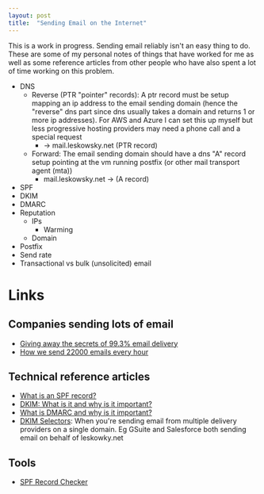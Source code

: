 ```yaml
---
layout: post
title:  "Sending Email on the Internet"
---
```


This is a work in progress. Sending email reliably isn't an easy thing to do. These are some of my personal notes of things that have worked for me as well as some reference articles from other people who have also spent a lot of time working on this problem.

* DNS
  * Reverse (PTR "pointer" records): A ptr record must be setup mapping an ip address to the email sending domain (hence the "reverse" dns part since dns usually takes a domain and returns 1 or more ip addresses). For AWS and Azure I can set this up myself but less progressive hosting providers may need a phone call and a special request
    * <some vm ip> -> mail.leskowsky.net (PTR record)
  * Forward: The email sending domain should have a dns "A" record setup pointing at the vm running postfix (or other mail transport agent (mta))
    * mail.leskowsky.net -> <some vm ip> (A record)
* SPF
* DKIM
* DMARC
* Reputation
  * IPs
    * Warming
  * Domain
* Postfix
* Send rate
* Transactional vs bulk (unsolicited) email

# Links

## Companies sending lots of email

* [Giving away the secrets of 99.3% email delivery](https://signalvnoise.com/posts/3096-giving-away-the-secrets-of-993-email-delivery)
* [How we send 22000 emails every hour](https://www.jitbit.com/news/email-architecture/)

## Technical reference articles
* [What is an SPF record?](https://www.dmarcanalyzer.com/spf/spf-record/)
* [DKIM: What is it and why is it important?](https://postmarkapp.com/guides/dkim)
* [What is DMARC and why is it important?](https://mailchimp.com/marketing-glossary/dmarc/)
* [DKIM Selectors](https://dmarcly.com/blog/what-is-dkim-selector-and-how-does-it-work-dkim-selector-explained): When you're sending email from multiple delivery providers on a single domain. Eg GSuite and Salesforce both sending email on behalf of leskowky.net

## Tools

* [SPF Record Checker](https://www.dmarcanalyzer.com/spf/checker/)
